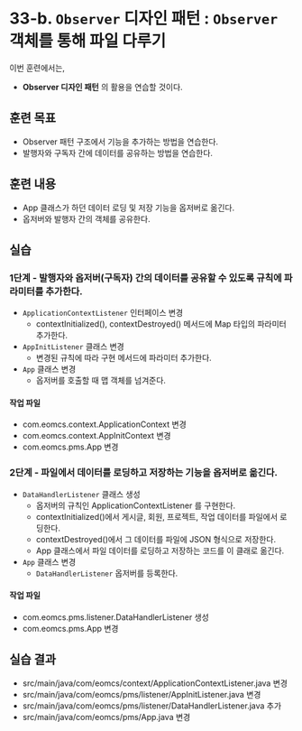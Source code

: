 # 33-b. `Observer` 디자인 패턴 : `Observer` 객체를 통해 파일 다루기

이번 훈련에서는,
- **Observer 디자인 패턴** 의 활용을 연습할 것이다.

## 훈련 목표
- Observer 패턴 구조에서 기능을 추가하는 방법을 연습한다.
- 발행자와 구독자 간에 데이터를 공유하는 방법을 연습한다.

## 훈련 내용
- App 클래스가 하던 데이터 로딩 및 저장 기능을 옵저버로 옮긴다.
- 옵저버와 발행자 간의 객체를 공유한다.


## 실습

### 1단계 - 발행자와 옵저버(구독자) 간의 데이터를 공유할 수 있도록 규칙에 파라미터를 추가한다.

- `ApplicationContextListener` 인터페이스 변경
  - contextInitialized(), contextDestroyed() 메서드에 Map 타입의 파라미터 추가한다.
- `AppInitListener` 클래스 변경
  - 변경된 규칙에 따라 구현 메서드에 파라미터 추가한다.
- `App` 클래스 변경
  - 옵저버를 호출할 때 맵 객체를 넘겨준다.

#### 작업 파일
- com.eomcs.context.ApplicationContext 변경
- com.eomcs.context.AppInitContext 변경
- com.eomcs.pms.App 변경


### 2단계 - 파일에서 데이터를 로딩하고 저장하는 기능을 옵저버로 옮긴다.

- `DataHandlerListener` 클래스 생성
  - 옵저버의 규칙인 ApplicationContextListener 를 구현한다.
  - contextInitialized()에서 게시글, 회원, 프로젝트, 작업 데이터를 파일에서 로딩한다.
  - contextDestroyed()에서 그 데이터를 파일에 JSON 형식으로 저장한다.
  - App 클래스에서 파일 데이터를 로딩하고 저장하는 코드를 이 클래로 옮긴다.
- `App` 클래스 변경
  - `DataHandlerListener` 옵저버를 등록한다.

#### 작업 파일
- com.eomcs.pms.listener.DataHandlerListener 생성
- com.eomcs.pms.App 변경


## 실습 결과
- src/main/java/com/eomcs/context/ApplicationContextListener.java 변경
- src/main/java/com/eomcs/pms/listener/AppInitListener.java 변경
- src/main/java/com/eomcs/pms/listener/DataHandlerListener.java 추가
- src/main/java/com/eomcs/pms/App.java 변경
